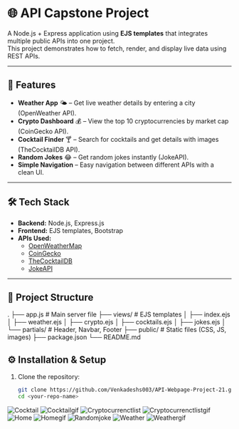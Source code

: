# 🌐 API Capstone Project

A Node.js + Express application using **EJS templates** that integrates multiple public APIs into one project.  
This project demonstrates how to fetch, render, and display live data using REST APIs.

---

## 🚀 Features
- **Weather App** 🌤️ – Get live weather details by entering a city (OpenWeather API).
- **Crypto Dashboard** 💰 – View the top 10 cryptocurrencies by market cap (CoinGecko API).
- **Cocktail Finder** 🍸 – Search for cocktails and get details with images (TheCocktailDB API).
- **Random Jokes** 😂 – Get random jokes instantly (JokeAPI).
- **Simple Navigation** – Easy navigation between different APIs with a clean UI.

---

## 🛠️ Tech Stack
- **Backend:** Node.js, Express.js  
- **Frontend:** EJS templates, Bootstrap  
- **APIs Used:**
  - [OpenWeatherMap](https://openweathermap.org/api)
  - [CoinGecko](https://www.coingecko.com/en/api)
  - [TheCocktailDB](https://www.thecocktaildb.com/api.php)
  - [JokeAPI](https://v2.jokeapi.dev/)

---

## 📂 Project Structure
.
├── app.js # Main server file
├── views/ # EJS templates
│ ├── index.ejs
│ ├── weather.ejs
│ ├── crypto.ejs
│ ├── cocktails.ejs
│ ├── jokes.ejs
│ └── partials/ # Header, Navbar, Footer
├── public/ # Static files (CSS, JS, images)
├── package.json
└── README.md

## ⚙️ Installation & Setup
1. Clone the repository:
   ```bash
   git clone https://github.com/Venkadeshs003/API-Webpage-Project-21.git
   cd <your-repo-name>

![Cocktail](./screenshots/Cocktail%20Finder.png)
![Cocktailgif](./screenshots/Cocktail.gif)
![Cryptocurrenctlist](./screenshots/Cryptocurrency%20Listing.png)
![Cryptocurrenctlistgif](./screenshots/cryptocurrency.gif)
![Home](./screenshots/Welcome%20Page.png)
![Homegif](./screenshots/Home%20Page.gif)
![Randomjoke](./screenshots/Random%20Joke%20site.png)
![Weather](./screenshots/Weather%20Finder.png)
![Weathergif](./screenshots/Weather.gif)